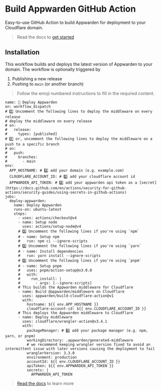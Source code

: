 # Build Appwarden GitHub Action

Easy-to-use GitHub Action to build Appwarden for deployment to your Cloudflare domain.

> Read the docs to [get started](https://appwarden.io/docs/guides/cloudflare-integration)

## Installation

This workflow builds and deploys the latest version of Appwarden to your domain. The workflow is optionally triggered by

1. Publishing a new release
2. Pushing to `main` (or another branch)

> Follow the emoji numbered instructions to fill in the required content.

```
name: 🤖 Deploy Appwarden
on: workflow_dispatch
# 1️⃣ Uncomment the following lines to deploy the middleware on every release
# deploy the middleware on every release
# on:
#   release:
#     types: [published]
# 1️⃣ or, uncomment the following lines to deploy the middleware on a push to a specific branch
# on:
#   push:
#     branches:
#       - main
env:
  APP_HOSTNAME: # 2️⃣ add your domain (e.g. example.com)
  CLOUDFLARE_ACCOUNT_ID: # 2️⃣ add your cloudflare account id
  APPWARDEN_API_TOKEN: # 2️⃣ add your appwarden api token as a [secret](https://docs.github.com/en/actions/security-for-github-actions/security-guides/using-secrets-in-github-actions)
jobs:
  deploy-appwarden:
    name: Deploy Appwarden
    runs-on: ubuntu-latest
    steps:
      - uses: actions/checkout@v4
      - name: Setup node
        uses: actions/setup-node@v4
      # 3️⃣ Uncomment the following lines if you're using `npm`
      # - name: Setup npm
      #   run: npm ci --ignore-scripts
      # 3️⃣ Uncomment the following lines if you're using `yarn`
      # - name: Install dependencies
      #   run: yarn install --ignore-scripts
      # 3️⃣ Uncomment the following lines if you're using `pnpm`
      # - name: Setup pnpm
      #   uses: pnpm/action-setup@v3.0.0
      #   with:
      #     run_install: |
      #       - args: [--ignore-scripts]
      # This builds the Appwarden middleware for Cloudflare
      - name: Build @appwarden/middleware on Cloudflare
        uses: appwarden/build-cloudflare-action@v1
        with:
          hostname: ${{ env.APP_HOSTNAME }}
          cloudflare-account-id: ${{ env.CLOUDFLARE_ACCOUNT_ID }}
      # This deploys the Appwarden middleware to Cloudflare
      - name: Deploy middleware
        uses: cloudflare/wrangler-action@v3.4.1
        with:
          packageManager: # 4️⃣ add your package manager (e.g. npm, yarn, or pnpm)
          workingDirectory: .appwarden/generated-middleware
          # we recommend keeping wrangler version fixed to avoid an intermittent issue with later versions causing the deployment to fail
          wranglerVersion: 3.3.0
          environment: production
          accountId: ${{ env.CLOUDFLARE_ACCOUNT_ID }}
          apiToken: ${{ env.APPWARDEN_API_TOKEN }}
          secrets: |
            APPWARDEN_API_TOKEN
```

> [Read the docs](https://appwarden.io/docs/guides/cloudflare-integration) to learn more
